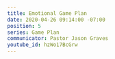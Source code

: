 ```yaml
---
title: Emotional Game Plan
date: 2020-04-26 09:14:00 -07:00
position: 5
series: Game Plan
communicator: Pastor Jason Graves
youtube_id: hzWo17BcGrw
---
```


